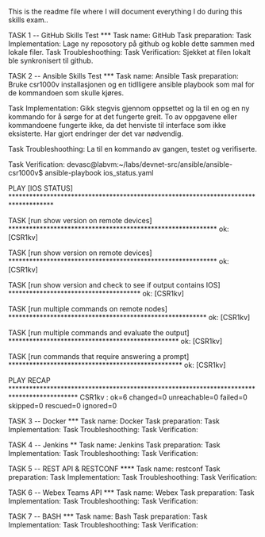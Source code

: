 

This is the readme file where I will document everything I do during this skills exam..

TASK 1 -- GitHub Skills Test *** Task name: GitHub 
Task preparation: 
Task Implementation: Lage ny reposotory på github og koble dette sammen med lokale filer.
Task Troubleshoothing: 
Task Verification: Sjekket at filen lokalt ble synkronisert til github. 

TASK 2 -- Ansible Skills Test *** Task name: Ansible 
Task preparation: Bruke csr1000v installasjonen og en tidlligere ansible playbook som mal for de kommandoen som skulle kjøres.

Task Implementation: Gikk stegvis gjennom oppsettet og la til en og en ny kommando for å sørge for at det fungerte greit. To av oppgavene eller kommandoene fungerte ikke, da det henviste til interface som ikke eksisterte. Har gjort endringer der det var nødvendig.

Task Troubleshoothing: La til en kommando av gangen, testet og verifiserte. 

Task Verification:
devasc@labvm:~/labs/devnet-src/ansible/ansible-csr1000v$ ansible-playbook ios_status.yaml 

PLAY [IOS STATUS] ************************************************************************************

TASK [run show version on remote devices] ************************************************************
ok: [CSR1kv]

TASK [run show version on remote devices] ************************************************************
ok: [CSR1kv]

TASK [run show version and check to see if output contains IOS] **************************************
ok: [CSR1kv]

TASK [run multiple commands on remote nodes] *********************************************************
ok: [CSR1kv]

TASK [run multiple commands and evaluate the output] *************************************************
ok: [CSR1kv]

TASK [run commands that require answering a prompt] **************************************************
ok: [CSR1kv]

PLAY RECAP *******************************************************************************************
CSR1kv                     : ok=6    changed=0    unreachable=0    failed=0    skipped=0    rescued=0    ignored=0   

TASK 3 -- Docker *** Task name: Docker Task preparation: Task Implementation: Task Troubleshoothing: Task Verification:

TASK 4 -- Jenkins ** Task name: Jenkins Task preparation: Task Implementation: Task Troubleshoothing: Task Verification:

TASK 5 -- REST API & RESTCONF **** Task name: restconf Task preparation: Task Implementation: Task Troubleshoothing: Task Verification:

TASK 6 -- Webex Teams API *** Task name: Webex Task preparation: Task Implementation: Task Troubleshoothing: Task Verification:

TASK 7 -- BASH *** Task name: Bash Task preparation: Task Implementation: Task Troubleshoothing: Task Verification:


